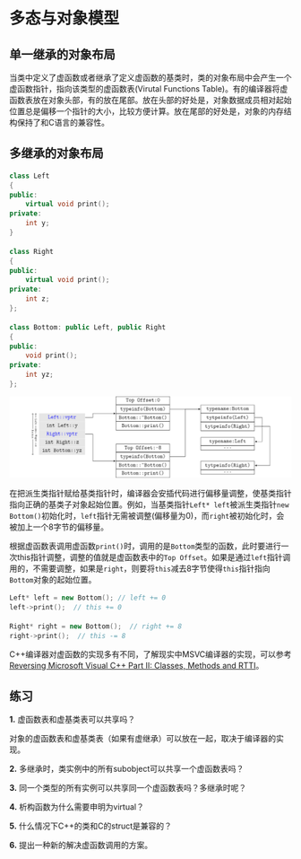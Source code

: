 # 多态与对象模型

## 单一继承的对象布局

当类中定义了虚函数或者继承了定义虚函数的基类时，类的对象布局中会产生一个虚函数指针，指向该类型的虚函数表(Virutal Functions Table)。有的编译器将虚函数表放在对象头部，有的放在尾部。放在头部的好处是，对象数据成员相对起始位置总是偏移一个指针的大小，比较方便计算。放在尾部的好处是，对象的内存结构保持了和C语言的兼容性。

## 多继承的对象布局

```cpp
class Left
{
public:
    virtual void print();
private:
    int y;
}

class Right
{
public:
    virtual void print();
private:
    int z;
};

class Bottom: public Left, public Right
{
public:
    void print();
private:
    int yz;
};
```

![Polymorphism and Memory Layout](polymorphism.png)

在把派生类指针赋给基类指针时，编译器会安插代码进行偏移量调整，使基类指针指向正确的基类子对象起始位置。例如，当基类指针`Left* left`被派生类指针`new Bottom()`初始化时，`left`指针无需被调整(偏移量为0)，而`right`被初始化时，会被加上一个8字节的偏移量。

根据虚函数表调用虚函数`print()`时，调用的是`Bottom`类型的函数，此时要进行一次this指针调整，调整的值就是虚函数表中的`Top Offset`。如果是通过`left`指针调用的，不需要调整，如果是`right`，则要将`this`减去8字节使得`this`指针指向`Bottom`对象的起始位置。

```cpp
Left* left = new Bottom(); // left += 0
left->print();  // this += 0

Right* right = new Bottom();  // right += 8
right->print();  // this -= 8
```

C++编译器对虚函数的实现多有不同，了解现实中MSVC编译器的实现，可以参考[Reversing Microsoft Visual C++ Part II: Classes, Methods and RTTI](http://www.openrce.org/articles/full_view/23)。

## 练习

**1.** 虚函数表和虚基类表可以共享吗？

对象的虚函数表和虚基类表（如果有虚继承）可以放在一起，取决于编译器的实现。

**2.** 多继承时，类实例中的所有subobject可以共享一个虚函数表吗？

**3.** 同一个类型的所有实例可以共享同一个虚函数表吗？多继承时呢？

**4.** 析构函数为什么需要申明为virtual？

**5.** 什么情况下C++的类和C的struct是兼容的？

**6.** 提出一种新的解决虚函数调用的方案。

